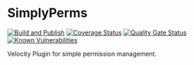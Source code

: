 # SimplyPerms

[![Build and Publish](https://github.com/SimplyVanilla/SimplyPerms/actions/workflows/build-and-publish.yml/badge.svg)](https://github.com/SimplyVanilla/SimplyPerms/actions/workflows/build-and-publish.yml)
[![Coverage Status](https://coveralls.io/repos/github/SimplyVanilla/SimplyPerms/badge.svg)](https://coveralls.io/github/SimplyVanilla/SimplyPerms)
[![Quality Gate Status](https://sonarcloud.io/api/project_badges/measure?project=SimplyVanilla_SimplyPerms&metric=alert_status)](https://sonarcloud.io/summary/new_code?id=SimplyVanilla_SimplyPerms)
[![Known Vulnerabilities](https://snyk.io/test/github/SimplyVanilla/SimplyPerms/badge.svg)](https://snyk.io/test/github/SimplyVanilla/SimplyPerms)

Velocity Plugin for simple permission management.
